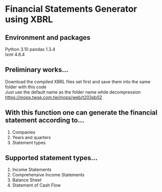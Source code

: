 # Financial Statements Generator using XBRL

## Environment and packages
Python 3.10
pandas 1.3.4  
lxml 4.6.4  

## Preliminary works...
Download the compiled XBRL files set first and save them into the same folder with this code  
Just use the default name as the folder name while decompression  
https://mops.twse.com.tw/mops/web/t203sb02 

## With this function one can generate the financial statement according to...
1. Companies
2. Years and quarters
3. Statement types

## Supported statement types...
1. Income Statements
2. Comprehensive Income Statements
3. Balance Sheet
4. Statement of Cash Flow
